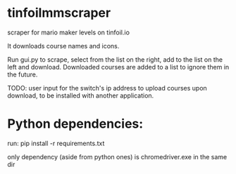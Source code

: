 # tinfoilmmscraper
scraper for mario maker levels on tinfoil.io

It downloads course names and icons.

Run gui.py to scrape, select from the list on the right, add to the list on the left and download.
Downloaded courses are added to a list to ignore them in the future.


TODO: user input for the switch's ip address to upload courses upon download, to be installed with another application.

# Python dependencies:
run: pip install -r requirements.txt

only dependency (aside from python ones) is chromedriver.exe in the same dir
